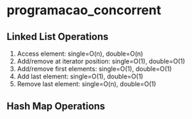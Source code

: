 # programacao_concorrent

## Linked List Operations
1. Access element: single=O(n), double=O(n)
2. Add/remove at iterator position: single=O(1), double=O(1)
3. Add/remove first elements: single=O(1), double=O(1)
4. Add last element: single=O(1), double=O(1)
5. Remove last element: single=O(n), double=O(1)

## Hash Map Operations
